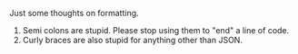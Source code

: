 Just some thoughts on formatting.

1. Semi colons are stupid. Please stop using them to "end" a line of code.
1. Curly braces are also stupid for anything other than JSON. 
